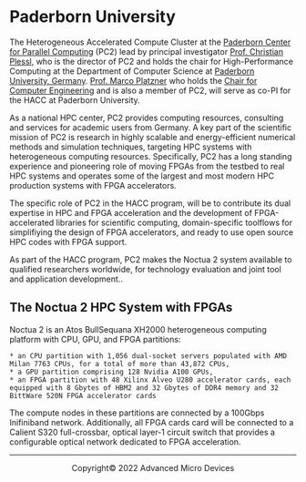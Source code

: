# Paderborn University

The Heterogeneous Accelerated Compute Cluster at the [Paderborn Center for Parallel Computing](https://pc2.uni-paderborn.de) (PC2) lead by principal investigator [Prof. Christian Plessl](https://en.cs.uni-paderborn.de/hpc/team/group/members/plessl), who is the director of PC2 and holds the chair for High-Performance Computing at the Department of Computer Science at [Paderborn University, Germany](https://www.uni-paderborn.de/en). [Prof. Marco Platzner](https://en.cs.uni-paderborn.de/ceg/team/group/people/marco-platzner) who holds the [Chair for Computer Engineering](https://en.cs.uni-paderborn.de/ceg) and is also a member of PC2, will serve as co-PI for the HACC at Paderborn University. 

As a national HPC center, PC2 provides computing resources, consulting and services for academic users from Germany. A key part of the scientific mission of PC2 is research in highly scalable and energy-efficient numerical methods and simulation techniques, targeting HPC systems with heterogeneous computing resources. Specifically, PC2 has a long standing experience and pioneering role of moving FPGAs from the testbed to real HPC systems and operates some of the largest and most modern HPC production systems with FPGA accelerators.

The specific role of PC2 in the HACC program, will be to contribute its dual expertise in HPC and FPGA acceleration and the development of FPGA-accelerated libraries for scientific computing, domain-specific toolflows for simplifiying the design of FPGA accelerators, and ready to use open source HPC codes with FPGA support.

As part of the HACC program, PC2 makes the Noctua 2 system available to qualified researchers worldwide, for technology evaluation and joint tool and application development..


## The Noctua 2 HPC System with FPGAs

Noctua 2 is an Atos BullSequana XH2000 heterogeneous computing platform with CPU, GPU, and FPGA partitions:

    * an CPU partition with 1,056 dual-socket servers populated with AMD Milan 7763 CPUs, for a total of more than 43,872 CPUs,
    * a GPU partition comprising 128 Nvidia A100 GPUs, 
    * an FPGA partition with 48 Xilinx Alveo U280 accelerator cards, each equipped with 8 Gbytes of HBM2 and 32 Gbytes of DDR4 memory and 32 BittWare 520N FPGA accelerator cards

The compute nodes in these partitions are connected by a 100Gbps Inifiniband network. Additionally, all FPGA cards card will be connected to a Calient S320 full-crossbar, optical layer-1 circuit switch that provides a configurable optical network dedicated to FPGA acceleration.



---------------------------------------
<p align="center">Copyright&copy; 2022 Advanced Micro Devices</p>
